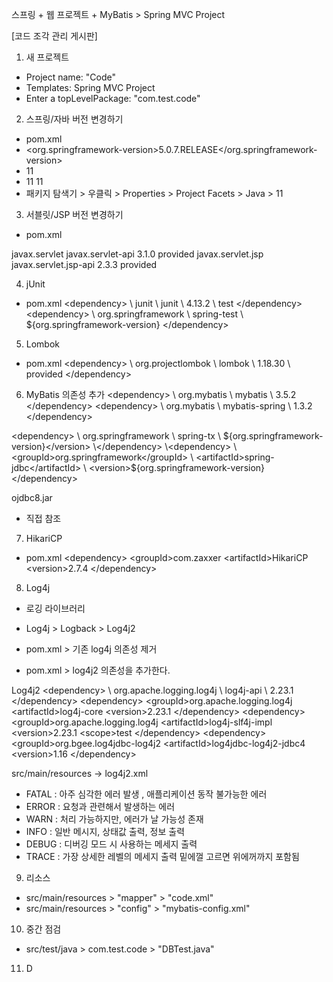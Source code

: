 스프링 + 웹 프로젝트 + MyBatis > Spring MVC Project

[코드 조각 관리 게시판]

1. 새 프로젝트
- Project name: "Code"
- Templates: Spring MVC Project
- Enter a topLevelPackage: "com.test.code"

2. 스프링/자바 버전 변경하기
- pom.xml
- <org.springframework-version>5.0.7.RELEASE</org.springframework-version>
- <java-version>11</java-version>
- <source>11</source>
  <target>11</target>
- 패키지 탐색기 > 우클릭 > Properties > Project Facets > Java > 11

3. 서블릿/JSP 버전 변경하기
- pom.xml
<dependency>
	<groupId>javax.servlet</groupId>
	<artifactId>javax.servlet-api</artifactId>
	<version>3.1.0</version>
	<scope>provided</scope>
</dependency>
<dependency>
	<groupId>javax.servlet.jsp</groupId>
	<artifactId>javax.servlet.jsp-api</artifactId>
	<version>2.3.3</version>
	<scope>provided</scope>
</dependency>

4. jUnit
- pom.xml
\<dependency>
\	<groupId>junit</groupId>
\	<artifactId>junit</artifactId>
\	<version>4.13.2</version>
\	<scope>test</scope>
\</dependency>
\<dependency>
\	<groupId>org.springframework</groupId>
\	<artifactId>spring-test</artifactId>
\	<version>${org.springframework-version}</version>
\</dependency>

5. Lombok
- pom.xml
\<dependency>
\    <groupId>org.projectlombok</groupId>
\    <artifactId>lombok</artifactId>
\    <version>1.18.30</version>
\    <scope>provided</scope>
\</dependency>

6. MyBatis 의존성 추가
\<dependency>
\	<groupId>org.mybatis</groupId>
\	<artifactId>mybatis</artifactId>
\	<version>3.5.2</version>
\</dependency>
\<dependency>
\	<groupId>org.mybatis</groupId>
\	<artifactId>mybatis-spring</artifactId>
\	<version>1.3.2</version>
\</dependency>

\<dependency>
\	<groupId>org.springframework</groupId>
\	<artifactId>spring-tx</artifactId>
\	<version>${org.springframework-version}</version>
\</dependency>
\<dependency>
	\<groupId>org.springframework</groupId>
\	<artifactId>spring-jdbc</artifactId>
\	<version>${org.springframework-version}</version>
\</dependency>

ojdbc8.jar
- 직접 참조

7. HikariCP
- pom.xml
\<dependency>
	\<groupId>com.zaxxer</groupId>
	\<artifactId>HikariCP</artifactId>
	\<version>2.7.4</version>
\</dependency>



8. Log4j
- 로깅 라이브러리
- Log4j \>  Logback \> Log4j2 

- pom.xml \> 기존 log4j 의존성 제거  
- pom.xml > log4j2 의존성을 추가한다.

Log4j2 
		\<dependency>
\			<groupId>org.apache.logging.log4j</groupId>
\			<artifactId>log4j-api</artifactId>
\			<version>2.23.1</version>
		\</dependency>
		\<dependency>
			\<groupId>org.apache.logging.log4j</groupId>
			\<artifactId>log4j-core</artifactId>
			\<version>2.23.1</version>
		\</dependency>
		\<dependency>
			\<groupId>org.apache.logging.log4j</groupId>
			\<artifactId>log4j-slf4j-impl</artifactId>
			\<version>2.23.1</version>
			\<scope>test</scope>
		\</dependency>
		\<dependency>
			\<groupId>org.bgee.log4jdbc-log4j2</groupId>
			\<artifactId>log4jdbc-log4j2-jdbc4</artifactId>
			\<version>1.16</version>
		\</dependency>


src/main/resources -> log4j2.xml 

- FATAL : 아주 심각한 에러 발생 , 애플리케이션 동작 불가능한 에러  
- ERROR : 요청과 관련해서 발생하는 에러 
- WARN : 처리 가능하지만, 에러가 날 가능성 존재 
- INFO : 일반 메시지, 상태값 출력, 정보 출력
- DEBUG : 디버깅 모드 시 사용하는 메세지 출력 
- TRACE : 가장 상세한 레벨의 메세지 출력 
밑에껄 고르면 위에꺼까지 포함됨 


9. 리소스
- src/main/resources > "mapper" > "code.xml"
- src/main/resources > "config" > "mybatis-config.xml"

10. 중간 점검 
- src/test/java > com.test.code > "DBTest.java"

11. D